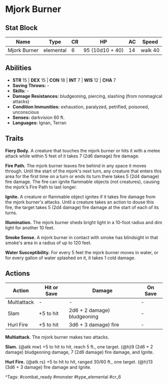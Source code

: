 # Mjork Burner

## Stat Block

| Name | Type | CR | HP | AC | Speed |
|------|------|----|----|----|-------|
| Mjork Burner | elemental | 6 | 95 (10d10 + 40) | 14 | walk 40 |

## Abilities

- **STR** 15 | **DEX** 15 | **CON** 18 | **INT** 7 | **WIS** 12 | **CHA** 7
- **Saving Throws:** -  
- **Skills:** -  
- **Damage Resistances:** bludgeoning, piercing, slashing (from nonmagical attacks)  
- **Condition Immunities:** exhaustion, paralyzed, petrified, poisoned, unconscious  
- **Senses:** darkvision 60 ft.  
- **Languages:** Ignan, Terran

## Traits

**Fiery Body.** A creature that touches the mjork burner or hits it with a melee attack while within 5 feet of it takes 7 (2d6 damage) fire damage.

**Fire Path.** The mjork burner leaves fire behind in any space it moves through. Until the start of the mjork's next turn, any creature that enters this area for the first time on a turn or ends its turn there takes 5 (2d4 damage) fire damage. The fire can ignite flammable objects (not creatures), causing the mjork's Fire Path to last longer.

**Ignite.** A creature or flammable object ignites if it takes fire damage from the mjork burner's attacks. Until a creature takes an action to douse this fire, the target takes 5 (2d4 damage) fire damage at the start of each of its turns.

**Illumination.** The mjork burner sheds bright light in a 10-foot radius and dim light for another 10 feet.

**Smoke Sense.** A mjork burner in contact with smoke has blindsight in that smoke's area in a radius of up to 120 feet.

**Water Susceptibility.** For every 5 feet the mjork burner moves in water, or for every gallon of water splashed on it, it takes 1 cold damage.


## Actions

| Action | Hit or Save | Damage | On Save |
|--------|--------------|--------|----------|
| Multiattack | - | - | - |
| Slam | +5 to hit | 2d6 + 2 damage) bludgeoning | - |
| Hurl Fire | +5 to hit | 3d6 + 3 damage) fire | - |

**Multiattack.** The mjork burner makes two attacks.

**Slam.** {@atk mw} +5 to hit to hit, reach 5 ft., one target. {@h}9 (2d6 + 2 damage) bludgeoning damage, 7 (2d6 damage) fire damage, and Ignite.

**Hurl Fire.** {@atk rs} +5 to hit to hit, ranged 30/60 ft., one target. {@h}13 (3d6 + 3 damage) fire damage and Ignite.


^Tags: #combat_ready #monster #type_elemental #cr_6
